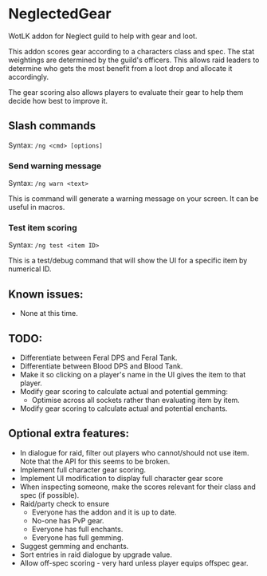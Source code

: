 # NeglectedGear
WotLK addon for Neglect guild to help with gear and loot.

This addon scores gear according to a characters class and spec. The stat weightings are determined by the guild's officers. This allows raid leaders to determine who gets the most benefit from a loot drop and allocate it accordingly.

The gear scoring also allows players to evaluate their gear to help them decide how best to improve it.

## Slash commands

Syntax: `/ng <cmd> [options]`

### Send warning message

Syntax: `/ng warn <text>`

This is command will generate a warning message on your screen. It can be useful in macros.

### Test item scoring

Syntax: `/ng test <item ID>`

This is a test/debug command that will show the UI for a specific item by numerical ID.

## Known issues:

* None at this time.

## TODO:
* Differentiate between Feral DPS and Feral Tank.
* Differentiate between Blood DPS and Blood Tank.
* Make it so clicking on a player's name in the UI gives the item to that player.
* Modify gear scoring to calculate actual and potential gemming:
  * Optimise across all sockets rather than evaluating item by item.
* Modify gear scoring to calculate actual and potential enchants.

## Optional extra features:
* In dialogue for raid, filter out players who cannot/should not use item.
    Note that the API for this seems to be broken.
* Implement full character gear scoring.
* Implement UI modification to display full character gear score
* When inspecting someone, make the scores relevant for their class and spec (if possible).
* Raid/party check to ensure
  * Everyone has the addon and it is up to date.
  * No-one has PvP gear.
  * Everyone has full enchants.
  * Everyone has full gemming.
* Suggest gemming and enchants.
* Sort entries in raid dialogue by upgrade value.
* Allow off-spec scoring - very hard unless player equips offspec gear.

